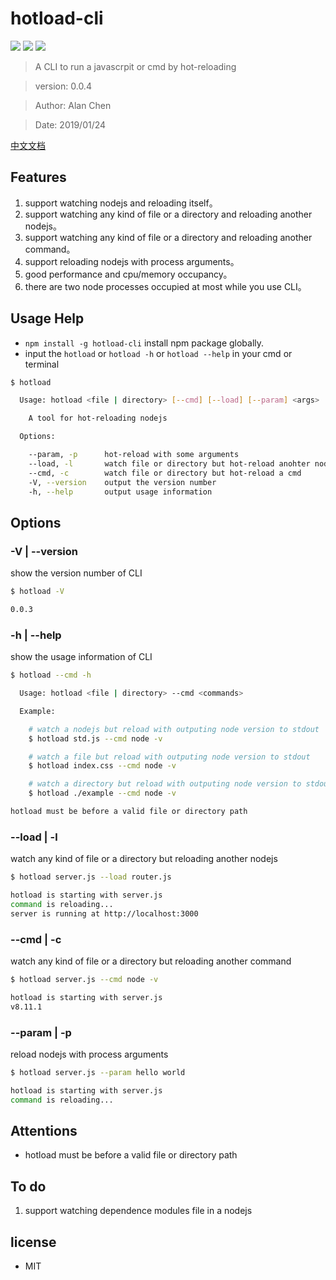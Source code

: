 # hotload-cli

[![](https://img.shields.io/npm/v/hotload-cli.svg)](https://www.npmjs.com/package/hotload-cli)
![](https://img.shields.io/npm/dt/hotload-cli.svg)
![](https://img.shields.io/github/license/alanchenchen/hotload-cli.svg)

> A CLI to run a javascrpit or cmd by hot-reloading

> version:  0.0.4

> Author:  Alan Chen

> Date: 2019/01/24

[中文文档](./ChineseREADME.md)

## Features
1. support watching nodejs and reloading itself。
2. support watching any kind of file or a directory and reloading another nodejs。
3. support watching any kind of file or a directory and reloading another command。
4. support reloading nodejs with process arguments。
5. good performance and cpu/memory occupancy。
6. there are two node processes occupied at most while you use CLI。


## Usage Help
* `npm install -g hotload-cli` install npm package globally. 
* input the `hotload` or `hotload -h` or `hotload --help` in your cmd or terminal
``` bash
$ hotload

  Usage: hotload <file | directory> [--cmd] [--load] [--param] <args>

    A tool for hot-reloading nodejs

  Options:

    --param, -p      hot-reload with some arguments
    --load, -l       watch file or directory but hot-reload anohter nodejs
    --cmd, -c        watch file or directory but hot-reload a cmd
    -V, --version    output the version number
    -h, --help       output usage information
```

## Options
### -V | --version 
show the version number of CLI
``` bash
$ hotload -V

0.0.3
```

### -h | --help 
show the usage information of CLI
``` bash
$ hotload --cmd -h

  Usage: hotload <file | directory> --cmd <commands>

  Example:

    # watch a nodejs but reload with outputing node version to stdout
    $ hotload std.js --cmd node -v

    # watch a file but reload with outputing node version to stdout
    $ hotload index.css --cmd node -v

    # watch a directory but reload with outputing node version to stdout
    $ hotload ./example --cmd node -v

hotload must be before a valid file or directory path
```

### --load | -l
watch any kind of file or a directory but reloading another nodejs
``` bash
$ hotload server.js --load router.js

hotload is starting with server.js
command is reloading...
server is running at http://localhost:3000
```

### --cmd | -c
watch any kind of file or a directory but reloading another command
``` bash
$ hotload server.js --cmd node -v

hotload is starting with server.js
v8.11.1
```

### --param | -p
reload nodejs with process arguments
``` bash
$ hotload server.js --param hello world

hotload is starting with server.js
command is reloading...
```

## Attentions
* hotload must be before a valid file or directory path

## To do
1. support watching dependence modules file in a nodejs

## license
* MIT

